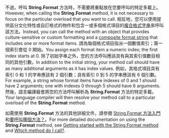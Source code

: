  
<span data-ttu-id="f5364-101">不過，呼叫 **String.Format** 方法時，不需要將重點放在您要呼叫的特定多載上。</span><span class="sxs-lookup"><span data-stu-id="f5364-101">However, when calling the **String.Format** method, it is not necessary to focus on the particular overload that you want to call.</span></span> <span data-ttu-id="f5364-102">相反地，您可以使用提供區分文化特性或自訂格式的物件和包含一或多個格式項目的[複合格式字串](~/docs/standard/base-types/composite-formatting.md)來呼叫該方法。</span><span class="sxs-lookup"><span data-stu-id="f5364-102">Instead, you can call the method with an object that provides culture-sensitive or custom formatting and a [composite format string](~/docs/standard/base-types/composite-formatting.md) that includes one or more format items.</span></span> <span data-ttu-id="f5364-103">請為每個格式項目指派一個數值索引；第一個索引會從 0 開始。</span><span class="sxs-lookup"><span data-stu-id="f5364-103">You assign each format item a numeric index; the first index starts at 0.</span></span> <span data-ttu-id="f5364-104">除了初始字串之外，您的方法呼叫應該具有與其索引值數目相同的其他引數。</span><span class="sxs-lookup"><span data-stu-id="f5364-104">In addition to the initial string, your method call should have as many additional arguments as it has index values.</span></span> <span data-ttu-id="f5364-105">例如，其格式項目具有索引 0 和 1 的字串應該有 2 個引數；具有索引 0 到 5 的字串應該有 6 個引數。</span><span class="sxs-lookup"><span data-stu-id="f5364-105">For example, a string whose format items have indexes of 0 and 1 should have 2 arguments; one with indexes 0 through 5 should have 6 arguments.</span></span> <span data-ttu-id="f5364-106">然後，語言編譯器會將您的方法呼叫解析為 **String.Format** 方法的特定多載。</span><span class="sxs-lookup"><span data-stu-id="f5364-106">Your language compiler will then resolve your method call to a particular overload of the **String.Format** method.</span></span>   

<span data-ttu-id="f5364-107">如需使用 **String.Format** 方法的其他詳細文件，請參閱 [String.Format 方法入門](#Starting)和[要呼叫哪個方法？](#FTaskList)。</span><span class="sxs-lookup"><span data-stu-id="f5364-107">For more detailed documentation on using the **String.Format** method, see [Getting started with the String.Format method](#Starting) and [Which method do I call?](#FTaskList).</span></span>   
